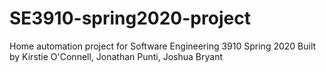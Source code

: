 # SE3910-spring2020-project
Home automation project for Software Engineering 3910 Spring 2020
Built by Kirstie O'Connell, Jonathan Punti, Joshua Bryant
